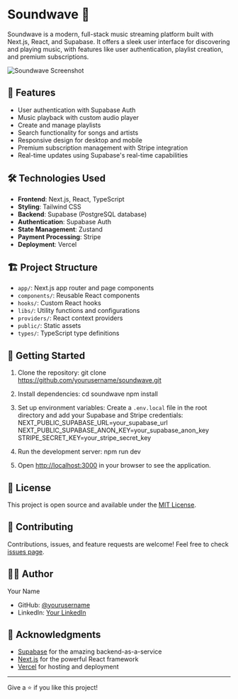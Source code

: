 # Soundwave 🎵

Soundwave is a modern, full-stack music streaming platform built with Next.js, React, and Supabase. It offers a sleek user interface for discovering and playing music, with features like user authentication, playlist creation, and premium subscriptions.

![Soundwave Screenshot](path_to_screenshot.png)

## 🚀 Features

- User authentication with Supabase Auth
- Music playback with custom audio player
- Create and manage playlists
- Search functionality for songs and artists
- Responsive design for desktop and mobile
- Premium subscription management with Stripe integration
- Real-time updates using Supabase's real-time capabilities

## 🛠️ Technologies Used

- **Frontend**: Next.js, React, TypeScript
- **Styling**: Tailwind CSS
- **Backend**: Supabase (PostgreSQL database)
- **Authentication**: Supabase Auth
- **State Management**: Zustand
- **Payment Processing**: Stripe
- **Deployment**: Vercel

## 🏗️ Project Structure

- `app/`: Next.js app router and page components
- `components/`: Reusable React components
- `hooks/`: Custom React hooks
- `libs/`: Utility functions and configurations
- `providers/`: React context providers
- `public/`: Static assets
- `types/`: TypeScript type definitions

## 🚀 Getting Started

1. Clone the repository:
   git clone https://github.com/yourusername/soundwave.git

2. Install dependencies:
   cd soundwave
   npm install

3. Set up environment variables:
   Create a `.env.local` file in the root directory and add your Supabase and Stripe credentials:
   NEXT_PUBLIC_SUPABASE_URL=your_supabase_url
   NEXT_PUBLIC_SUPABASE_ANON_KEY=your_supabase_anon_key
   STRIPE_SECRET_KEY=your_stripe_secret_key

4. Run the development server:
   npm run dev

5. Open [http://localhost:3000](http://localhost:3000) in your browser to see the application.

## 📝 License

This project is open source and available under the [MIT License](LICENSE).

## 🤝 Contributing

Contributions, issues, and feature requests are welcome! Feel free to check [issues page](https://github.com/yourusername/soundwave/issues).

## 👨‍💻 Author

Your Name

- GitHub: [@yourusername](https://github.com/yourusername)
- LinkedIn: [Your LinkedIn](https://linkedin.com/in/yourprofile)

## 🙏 Acknowledgments

- [Supabase](https://supabase.io/) for the amazing backend-as-a-service
- [Next.js](https://nextjs.org/) for the powerful React framework
- [Vercel](https://vercel.com/) for hosting and deployment

---

Give a ⭐️ if you like this project!
